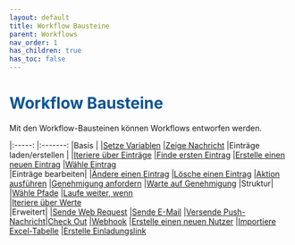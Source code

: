```yaml
---
layout: default
title: Workflow Bausteine
parent: Workflows
nav_order: 1
has_children: true
has_toc: false
---
```


# <span style="color:#0b5394">**Workflow Bausteine**</span>

Mit den Workflow-Bausteinen können Workflows entworfen werden.

|:-----: |:-------:
|Basis |
|[Setze Variablen](/docs/workflows/grand-childs-bricks/set-variable.html) |[Zeige Nachricht](/docs/workflows/grand-childs-bricks/send-notification.html)
|Einträge laden/erstellen |
|[Iteriere über Einträge](/docs/workflows/grand-childs-bricks/iterate-records.html)
|[Finde ersten Eintrag](/docs/workflows/grand-childs-bricks/get-first-record.html) |[Erstelle einen neuen Eintrag](/docs/workflows/grand-childs-bricks/create-record.html)
|[Wähle Eintrag](/docs/workflows/grand-childs-bricks/choose-record.html)  
 |Einträge bearbeiten|
|[Ändere einen Eintrag](/docs/workflows/grand-childs-bricks/alter-record.html) |[Lösche einen Eintrag](/docs/workflows/grand-childs-bricks/delete-record.html)
|[Aktion ausführen](/docs/workflows/grand-childs-bricks/run-action.html) |[Genehmigung anfordern](/docs/workflows/grand-childs-bricks/request-approval.html)
|[Warte auf Genehmigung](/docs/workflows/grand-childs-bricks/await-approval.html)
|Struktur|
|[Wähle Pfade](/docs/workflows/grand-childs-bricks/choose-path.html) |[Laufe weiter, wenn](/docs/workflows/grand-childs-bricks/continue-if.html)  
 |[Iteriere über Werte](/docs/workflows/grand-childs-bricks/iterate-values.html)  
 |Erweitert|
|[Sende Web Request](/docs/workflows/grand-childs-bricks/web-request.html) |[Sende E-Mail](/docs/workflows/grand-childs-bricks/send-mail.html)
|[Versende Push-Nachricht](/docs/workflows/grand-childs-bricks/choose-record.html)|[Check Out](/docs/workflows/grand-childs-bricks/check-out.html)
|[Webhook](/docs/workflows/grand-childs-bricks/webhook.html) |[Erstelle einen neuen Nutzer](/docs/workflows/grand-childs-bricks/create-user.html)
|[Importiere Excel-Tabelle](/docs/workflows/grand-childs-bricks/import-excel.html) |[Erstelle Einladungslink](/docs/workflows/grand-childs-bricks/create-invitation-link.html)
